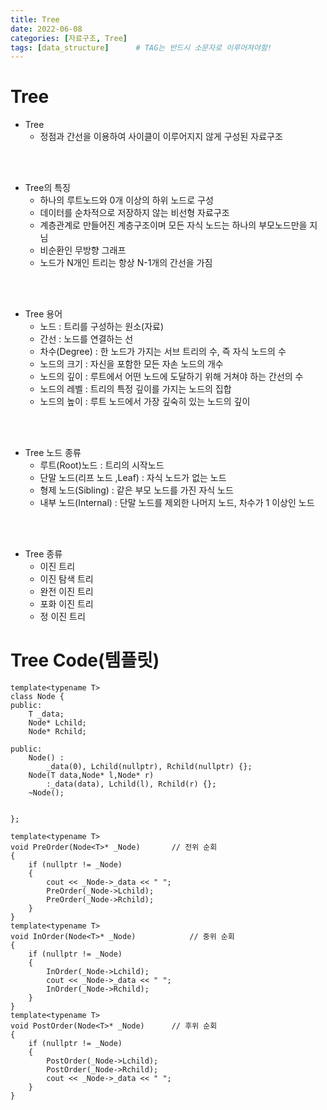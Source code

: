 ```yaml
---
title: Tree
date: 2022-06-08
categories: [자료구조, Tree]
tags: [data_structure]		# TAG는 반드시 소문자로 이루어져야함!
---
```


Tree
====================
* Tree
  * 정점과 간선을 이용하여 사이클이 이루어지지 않게 구성된 자료구조

<br><br>

* Tree의 특징
  * 하나의 루트노드와 0개 이상의 하위 노드로 구성
  * 데이터를 순차적으로 저장하지 않는 비선형 자료구조
  * 계층관계로 만들어진 계층구조이며 모든 자식 노드는 하나의 부모노드만을 지님
  * 비순환인 무방향 그래프
  * 노드가 N개인 트리는 항상 N-1개의 간선을 가짐
  

<br><br>

* Tree 용어
  * 노드 : 트리를 구성하는 원소(자료)
  * 간선 : 노드를 연결하는 선
  * 차수(Degree) : 한 노드가 가지는 서브 트리의 수, 즉 자식 노드의 수
  * 노드의 크기 : 자신을 포함한 모든 자손 노드의 개수
  * 노드의 깊이 : 루트에서 어떤 노드에 도달하기 위해 거쳐야 하는 간선의 수
  * 노드의 레벨 : 트리의 특정 깊이를 가지는 노드의 집합
  * 노드의 높이 : 루트 노드에서 가장 깊숙히 있는 노드의 깊이

<br><br>


* Tree 노드 종류
  * 루트(Root)노드 : 트리의 시작노드
  * 단말 노드(리프 노드 ,Leaf) : 자식 노드가 없는 노드
  * 형제 노드(Sibling) : 같은 부모 노드를 가진 자식 노드
  * 내부 노드(Internal) : 단말 노드를 제외한 나머지 노드, 차수가 1 이상인 노드


<br><br>

* Tree 종류
  * 이진 트리
  * 이진 탐색 트리
  * 완전 이진 트리
  * 포화 이진 트리
  * 정 이진 트리




Tree Code(템플릿)
===================


    template<typename T>
    class Node {
    public:
        T _data;
        Node* Lchild;			
        Node* Rchild;			

    public:
        Node() :
            _data(0), Lchild(nullptr), Rchild(nullptr) {};
        Node(T data,Node* l,Node* r)
            :_data(data), Lchild(l), Rchild(r) {};
        ~Node();


    };

    template<typename T>
    void PreOrder(Node<T>* _Node)		// 전위 순회
    {
        if (nullptr != _Node)
        {
            cout << _Node->_data << " ";
            PreOrder(_Node->Lchild);
            PreOrder(_Node->Rchild);
        }
    }
    template<typename T>
    void InOrder(Node<T>* _Node)			// 중위 순회
    {
        if (nullptr != _Node)
        {
            InOrder(_Node->Lchild);
            cout << _Node->_data << " ";
            InOrder(_Node->Rchild);
        }
    }
    template<typename T>
    void PostOrder(Node<T>* _Node)		// 후위 순회
    {
        if (nullptr != _Node)
        {
            PostOrder(_Node->Lchild);
            PostOrder(_Node->Rchild);
            cout << _Node->_data << " ";
        }
    }
